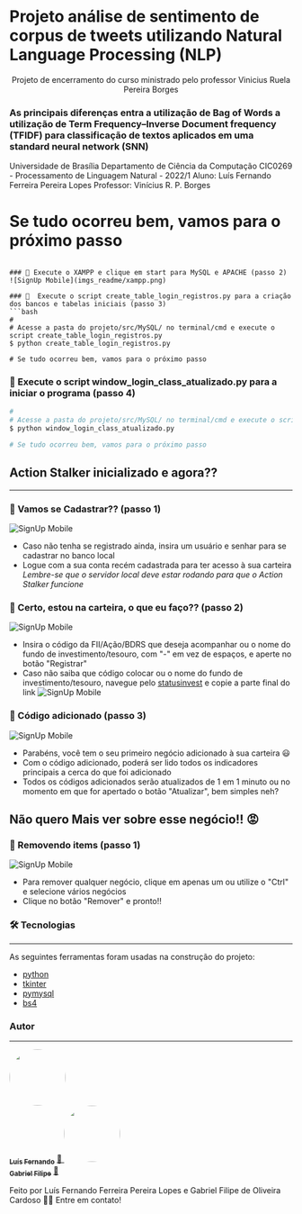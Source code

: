 # Projeto análise de sentimento de corpus de tweets utilizando Natural Language Processing (NLP)

<p align="center">Projeto de encerramento do curso ministrado pelo professor Vinicius Ruela Pereira Borges</p>

### As principais diferenças entra a utilização de Bag of Words a utilização de Term Frequency–Inverse Document frequency (TFIDF) para classificação de textos aplicados em uma standard neural network (SNN)

Universidade de Brasília
Departamento de Ciência da Computação
CIC0269 - Processamento de Linguagem Natural - 2022/1
Aluno: Luís Fernando Ferreira Pereira Lopes
Professor: Vinícius R. P. Borges

# Se tudo ocorreu bem, vamos para o próximo passo

```

### 🎲 Execute o XAMPP e clique em start para MySQL e APACHE (passo 2)
![SignUp Mobile](imgs_readme/xampp.png)

### 🎲  Execute o script create_table_login_registros.py para a criação dos bancos e tabelas iniciais (passo 3)
```bash
# 
# Acesse a pasta do projeto/src/MySQL/ no terminal/cmd e execute o script create_table_login_registros.py
$ python create_table_login_registros.py

# Se tudo ocorreu bem, vamos para o próximo passo

```

### 🎲  Execute o script window_login_class_atualizado.py para a iniciar o programa (passo 4)
```bash
# 
# Acesse a pasta do projeto/src/MySQL/ no terminal/cmd e execute o script create_table_login_registros.py
$ python window_login_class_atualizado.py

# Se tudo ocorreu bem, vamos para o próximo passo

```

## Action Stalker inicializado e agora??

---

### 🎲  Vamos se Cadastrar?? (passo 1)
![SignUp Mobile](imgs_readme/login.png)<br>
- Caso não tenha se registrado ainda, insira um usuário e senhar para se cadastrar no banco local
- Logue com a sua conta recém cadastrada para ter acesso à sua carteira<br>
_Lembre-se que o servidor local deve estar rodando para que o Action Stalker funcione_ 

### 🎲  Certo, estou na carteira, o que eu faço?? (passo 2)
![SignUp Mobile](imgs_readme/carteira.png)<br>
- Insira o código da FII/Ação/BDRS que deseja acompanhar ou o nome do fundo de investimento/tesouro, com "-" em vez de espaços, e aperte no botão "Registrar"
- Caso não saiba que código colocar ou o nome do fundo de investimento/tesouro, navegue pelo [statusinvest](https://statusinvest.com.br) e copie a parte final do link
![SignUp Mobile](imgs_readme/link.png)

### 🎲  Código adicionado (passo 3)
![SignUp Mobile](imgs_readme/adicionado.png)<br>
- Parabéns, você tem o seu primeiro negócio adicionado à sua carteira 😃
- Com o código adicionado, poderá ser lido todos os indicadores principais a cerca do que foi adicionado
- Todos os códigos adicionados serão atualizados de 1 em 1 minuto ou no momento em que for apertado o botão "Atualizar", bem simples neh?

## Não quero Mais ver sobre esse negócio!! 😡
### 🎲  Removendo items (passo 1)
![SignUp Mobile](imgs_readme/remover.png)<br>
- Para remover qualquer negócio, clique em apenas um ou utilize o "Ctrl" e selecione vários negócios
- Clique no botão "Remover" e pronto!!
### 🛠 Tecnologias

---

As seguintes ferramentas foram usadas na construção do projeto:

- [python](https://docs.python.org/3/)
- [tkinter](https://tkdocs.com/tutorial/index.html)
- [pymysql](https://pymysql.readthedocs.io/en/latest/)
- [bs4](https://beautiful-soup-4.readthedocs.io/en/latest/)

### Autor

---

<a href="https://www.linkedin.com/in/luís-fernando-ferreira-pereira-lopes">
 <img style="border-radius: 50%;" src="https://media-exp1.licdn.com/dms/image/C5603AQFfQUIj_QemJA/profile-displayphoto-shrink_400_400/0/1607378780137?e=1640822400&v=beta&t=hird4Q98yHn-6HHWSigqxnKb1IlxY6Hp7KuHqpZUcZc" width="100px;" alt=""/>
 <br />
<sub><b>Luís Fernando</b></sub></a> <a href="https://www.linkedin.com/in/luís-fernando-ferreira-pereira-lopes" title="Linkedin">🚀
</a>

<a href="#Gabriel">
 <img style="border-radius: 50%;" src="" width="100px;" alt=""/>
 <br />
<sub><b>Gabriel Filipe</b></sub></a> <a href="" title="Linkedin">🚀
</a>


Feito por Luís Fernando Ferreira Pereira Lopes e Gabriel Filipe de Oliveira Cardoso 👋🏽 Entre em contato!
